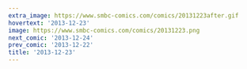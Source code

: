 ```yaml
---
extra_image: https://www.smbc-comics.com/comics/20131223after.gif
hovertext: '2013-12-23'
image: https://www.smbc-comics.com/comics/20131223.png
next_comic: '2013-12-24'
prev_comic: '2013-12-22'
title: '2013-12-23'
---
```


